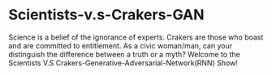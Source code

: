 # Scientists-v.s-Crakers-GAN
Science is a belief of the ignorance of experts. Crakers are those who boast and are committed to entitlement. As a civic woman/man, can your distinguish the difference between a truth or a myth? Welcome to the Scientists V.S Crakers-Generative-Adversarial-Network(RNN) Show!
